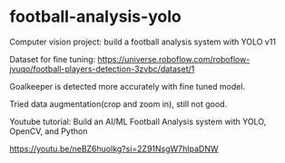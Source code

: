 # football-analysis-yolo

Computer vision project: build a football analysis system with YOLO v11

Dataset for fine tuning: https://universe.roboflow.com/roboflow-jvuqo/football-players-detection-3zvbc/dataset/1

Goalkeeper is detected more accurately with fine tuned model.

Tried data augmentation(crop and zoom in), still not good.

Youtube tutorial: Build an AI/ML Football Analysis system with YOLO, OpenCV, and Python

https://youtu.be/neBZ6huolkg?si=2Z91NsgW7hIpaDNW

